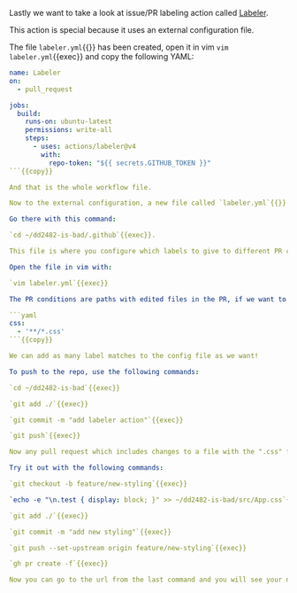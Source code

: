 Lastly we want to take a look at issue/PR labeling action called [Labeler](https://github.com/marketplace/actions/labeler).

This action is special because it uses an external configuration file.

The file `labeler.yml`{{}} has been created, open it in vim `vim labeler.yml`{{exec}} and copy the following YAML:

```yaml
name: Labeler
on:
  - pull_request

jobs:
  build:
    runs-on: ubuntu-latest
    permissions: write-all
    steps:
      - uses: actions/labeler@v4
        with:
          repo-token: "${{ secrets.GITHUB_TOKEN }}"
```{{copy}}

And that is the whole workflow file.

Now to the external configuration, a new file called `labeler.yml`{{}} has been created in the `.github/`{{}} directory.

Go there with this command:

`cd ~/dd2482-is-bad/.github`{{exec}}.

This file is where you configure which labels to give to different PR conditions.

Open the file in vim with:

`vim labeler.yml`{{exec}}

The PR conditions are paths with edited files in the PR, if we want to add a label `test`{{}} to any changes in the `src/test/*`{{}} path, we would write the following:

```yaml
css:
  - '**/*.css'
```{{copy}}

We can add as many label matches to the config file as we want!

To push to the repo, use the following commands:

`cd ~/dd2482-is-bad`{{exec}}

`git add ./`{{exec}}

`git commit -m "add labeler action"`{{exec}}

`git push`{{exec}}

Now any pull request which includes changes to a file with the ".css" file ending will be labeled as "css".

Try it out with the following commands:

`git checkout -b feature/new-styling`{{exec}}

`echo -e "\n.test { display: block; }" >> ~/dd2482-is-bad/src/App.css`{{exec}}

`git add ./`{{exec}}

`git commit -m "add new styling"`{{exec}}

`git push --set-upstream origin feature/new-styling`{{exec}}

`gh pr create -f`{{exec}}

Now you can go to the url from the last command and you will see your new pull request, it should soon be labeled with the css label.